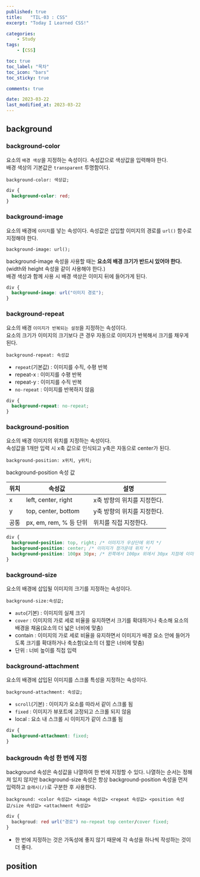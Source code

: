 ```yaml
---
published: true
title:   "TIL-03 : CSS"
excerpt: "Today I Learned CSS!"

categories:
    - Study
tags:
    - [CSS]

toc: true
toc_label: "목차"
toc_icon: "bars"
toc_sticky: true

comments: true

date: 2023-03-22
last_modified_at: 2023-03-22
---
```


## background

### background-color
요소의 `배경 색상`을 지정하는 속성이다. 속성값으로 색상값을 입력해야 한다.  
배경 색상의 기본값은 `transparent` 투명함이다.  

`background-color: 색상값;`

```css
div {
  background-color: red;
}
```

### background-image
요소의 배경에 `이미지`를 넣는 속성이다. 속성값은 삽입할 이미지의 경로를 `url()` 함수로 지정해야 한다.  

`background-image: url();`

background-image 속성을 사용할 때는 **요소의 배경 크기가 반드시 있어야 한다.**
(width와 height 속성을 같이 사용해야 한다.)  
배경 색상과 함께 사용 시 배경 색상은 이미지 뒤에 들어가게 된다.

```css
div {
  background-image: url("이미지 경로");
}
```

### background-repeat
요소의 배경 `이미지가 반복되는 설정`을 지정하는 속성이다.  
요소의 크기가 이미지의 크기보다 큰 경우 자동으로 이미지가 반복해서 크기를 채우게 된다. 

`background-repeat: 속성값`

- `repeat`(기본값) : 이미지를 수직, 수평 반복
- repeat-x : 이미지를 수평 반복
- repeat-y : 이미지를 수직 반복
- `no-repeat` : 이미지를 반복하지 않음

```css
div {
  background-repeat: no-repeat;
}
```

### background-position
요소의 배경 이미지의 위치를 지정하는 속성이다.  
속성값을 1개만 입력 시 x축 값으로 인식되고 y축은 자동으로 center가 된다.  

`background-position: x위치, y위치;`

background-position 속성 값

| 위치 | 속성값 | 설명 |
| -- | -- | -- |
| x | left, center, right | x축 방향의 위치를 지정한다. |
| y | top, center, bottom | y축 방향의 위치를 지정한다. |
| 공통 | px, em, rem, % 등 단위 | 위치를 직접 지정한다. |

```css
div {
  background-position: top, right; /* 이미지가 우상단에 위치 */
  background-position: center; /* 이미지가 정가운데 위치 */
  background-position: 100px 30px; /* 왼쪽에서 100px 위에서 30px 지점에 이미지 위치 */
}
```

### background-size
요소의 배경에 삽입될 이미지의 크기를 지정하는 속성이다.  

`background-size:속성값;`

- `auto`(기본) : 이미지의 실제 크기
- `cover` : 이미지의 가로 세로 비율을 유지하면서 크기를 확대하거나 축소해 요소의 배경을 채움(요소의 더 넓은 너비에 맞춤)
- contain : 이미지의 가로 세로 비율을 유지하면서 이미지가 배경 요소 안에 들어가도록 크기를 확대하거나 축소함(요소의 더 짧은 너비에 맞춤)
- 단위 : 너비 높이를 직접 입력

### background-attachment
요소의 배경에 삽입된 이미지를 스크롤 특성을 지정하는 속성이다.

`background-attachment: 속성값;`

- `scroll`(기본) : 이미지가 요소를 따라서 같이 스크롤 됨
- `fixed` : 이미지가 뷰포트에 고정되고 스크롤 되지 않음
- local : 요소 내 스크롤 시 이미지가 같이 스크롤 됨

```css
div {
  background-attachment: fixed;
}
```

### backgroudn 속성 한 번에 지정
background 속성은 속성값을 나열하여 한 번에 지정할 수 있다. 나열하는 순서는 정해져 있지 않지만 background-size 속성은 항상 background-position 속성을 먼저 입력하고 `슬래시(/)`로 구분한 후 사용한다.

`background: <color 속성값> <image 속성값> <repeat 속성값> <position 속성값/size 속성값> <attachment 속성값>
`

```css
div {
  backgroud: red url("경로") no-repeat top center/cover fixed;
}
```

- 한 번에 지정하는 것은 가독성에 좋지 않기 때문에 각 속성을 하나씩 작성하는 것이 더 좋다.

## position

